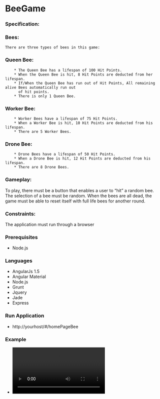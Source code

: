 # BeeGame

### Specification:

### Bees:
    There are three types of bees in this game:
### Queen Bee:
		* The Queen Bee has a lifespan of 100 Hit Points.
		* When the Queen Bee is hit, 8 Hit Points are deducted from her lifespan.
		* If/When the Queen Bee has run out of Hit Points, All remaining alive Bees automatically run out 
		  of hit points.
		* There is only 1 Queen Bee.
### Worker Bee:
		* Worker Bees have a lifespan of 75 Hit Points.
		* When a Worker Bee is hit, 10 Hit Points are deducted from his lifespan.
		* There are 5 Worker Bees.
### Drone Bee:
		* Drone Bees have a lifespan of 50 Hit Points.
		* When a Drone Bee is hit, 12 Hit Points are deducted from his lifespan.
		* There are 8 Drone Bees.


### Gameplay:
To play, there must be a button that enables a user to “hit” a random bee. The selection of a bee must be random. When the bees are all dead, the game must be able to reset itself with full life bees for another round.

### Constraints:
The application must run through a browser

### Prerequisites

* Node.js

### Languages

* AngularJs 1.5
* Angular Material
* Node.js
* Grunt
* Jquery
* Jade
* Express

### Run Application

* http://yourhost/#/homePageBee

### Example

* ![Alt text](/public/video/BeeGame.mp4?raw=true "BeeGame")


